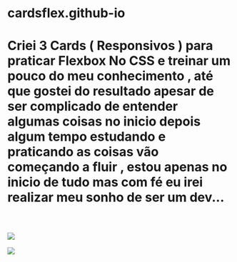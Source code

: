 # cardsflex.github-io

# <p>Criei 3 Cards ( Responsivos ) para praticar Flexbox No CSS e treinar um pouco do meu conhecimento , até que gostei do resultado apesar de ser complicado de entender algumas coisas no inicio depois algum tempo estudando e praticando as coisas vão começando a fluir , estou apenas no inicio de tudo mas com fé eu irei realizar meu sonho de ser um dev...</p>
<br>
<br>
<img src="https://user-images.githubusercontent.com/80927598/131260282-8adb0cc5-a9cb-4d20-8c67-1b75526b6a83.png">
<br>
<br>
<img src="https://user-images.githubusercontent.com/80927598/131260391-b316378c-66ad-4422-b09c-ea30d4dbbc5d.png">
